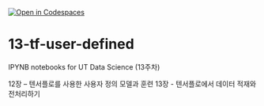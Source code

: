 [![Open in Codespaces](https://classroom.github.com/assets/launch-codespace-2972f46106e565e64193e422d61a12cf1da4916b45550586e14ef0a7c637dd04.svg)](https://classroom.github.com/open-in-codespaces?assignment_repo_id=17352798)
# 13-tf-user-defined

IPYNB notebooks for UT Data Science (13주차)

12장 – 텐서플로를 사용한 사용자 정의 모델과 훈련
13장 - 텐서플로에서 데이터 적재와 전처리하기
